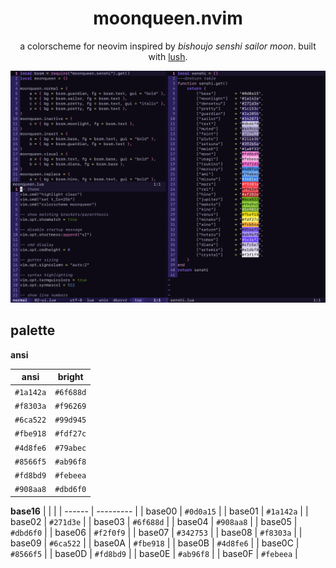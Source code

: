 <div align="center">

# moonqueen.nvim

a colorscheme for neovim inspired by *bishoujo senshi sailor moon*. built with [lush](https://github.com/rktjmp/lush.nvim/).

<img src="assets/screenshot.png" alt="in the name of the moon" width="960">

</div>

<a name="palette"></a>
## palette

**ansi**

| ansi      | bright    |
| --------- | ----------|
| `#1a142a` | `#6f688d` |
| `#f8303a` | `#f96269` |
| `#6ca522` | `#99d945` |
| `#fbe918` | `#fdf27c` |
| `#4d8fe6` | `#79abec` |
| `#8566f5` | `#ab96f8` |
| `#fd8bd9` | `#febeea` |
| `#908aa8` | `#dbd6f0` |

**base16**
|        |           |
| ------ | --------- |
| base00 | `#0d0a15` |
| base01 | `#1a142a` |
| base02 | `#271d3e` |
| base03 | `#6f688d` |
| base04 | `#908aa8` |
| base05 | `#dbd6f0` |
| base06 | `#f2f0f9` |
| base07 | `#342753` |
| base08 | `#f8303a` |
| base09 | `#6ca522` |
| base0A | `#fbe918` |
| base0B | `#4d8fe6` |
| base0C | `#8566f5` |
| base0D | `#fd8bd9` |
| base0E | `#ab96f8` |
| base0F | `#febeea` |

